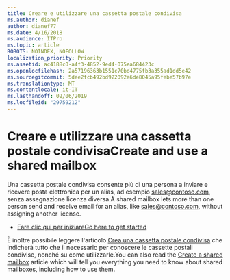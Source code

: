 ```yaml
---
title: Creare e utilizzare una cassetta postale condivisa
ms.author: dianef
author: dianef77
ms.date: 4/16/2018
ms.audience: ITPro
ms.topic: article
ROBOTS: NOINDEX, NOFOLLOW
localization_priority: Priority
ms.assetid: ac4188c0-a4f3-4852-9ed4-075ea684423c
ms.openlocfilehash: 2a57196363b1551c70bd4775fb3a355ad1dd5e42
ms.sourcegitcommit: 5dee2fcb492bd922092a6de8045a95febe57b97e
ms.translationtype: MT
ms.contentlocale: it-IT
ms.lasthandoff: 02/06/2019
ms.locfileid: "29759212"
---
```

# <a name="create-and-use-a-shared-mailbox"></a><span data-ttu-id="a79af-102">Creare e utilizzare una cassetta postale condivisa</span><span class="sxs-lookup"><span data-stu-id="a79af-102">Create and use a shared mailbox</span></span>

<span data-ttu-id="a79af-103">Una cassetta postale condivisa consente più di una persona a inviare e ricevere posta elettronica per un alias, ad esempio sales@contoso.com, senza assegnazione licenza diversa.</span><span class="sxs-lookup"><span data-stu-id="a79af-103">A shared mailbox lets more than one person send and receive email for an alias, like sales@contoso.com, without assigning another license.</span></span>
  
- [<span data-ttu-id="a79af-104">Fare clic qui per iniziare</span><span class="sxs-lookup"><span data-stu-id="a79af-104">Go here to get started</span></span>](https://portal.office.com/AdminPortal/Home#/AssistedGuide/addemailoptions)
    
<span data-ttu-id="a79af-105">È inoltre possibile leggere l'articolo [Crea una cassetta postale condivisa](https://support.office.com/article/Create-a-shared-mailbox-871a246d-3acd-4bba-948e-5de8be0544c9.aspx) che indicherà tutto che il necessario per conoscere le cassette postali condivise, nonché su come utilizzarle.</span><span class="sxs-lookup"><span data-stu-id="a79af-105">You can also read the [Create a shared mailbox](https://support.office.com/article/Create-a-shared-mailbox-871a246d-3acd-4bba-948e-5de8be0544c9.aspx) article which will tell you everything you need to know about shared mailboxes, including how to use them.</span></span> 
  


